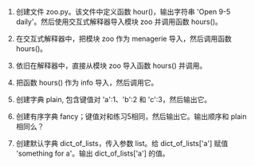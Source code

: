 1. 创建文件 zoo.py。该文件中定义函数 hour()，输出字符串 'Open 9-5 daily'。然后使用交互式解释器导入模块 zoo 并调用函数
hours()。

2. 在交互式解释器中，把模块 zoo 作为 menagerie 导入，然后调用函数 hours()。

3. 依旧在解释器中，直接从模块 zoo 导入函数 hours() 并调用。

4. 把函数 hours() 作为 info 导入，然后调用它。

5. 创建字典 plain, 包含键值对 'a':1、'b':2 和 'c':3，然后输出它。

6. 创建有序字典 fancy；键值对和练习5相同，然后输出它。输出顺序和 plain 相同么？

7. 创建默认字典 dict_of_lists，传入参数 list。给 dict_of_lists['a'] 赋值 'something for a'。输出 dict_of_lists['a'] 的值。